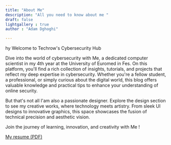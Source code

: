```yaml
---
title: "About Me"
description: "All you need to know about me "
draft: false 
lightgallery : true 
author : "Adam Dghoghi"

---
```

hy
Welcome to Techrow's Cybersecurity Hub

Dive into the world of cybersecurity with Me, a dedicated computer scientist in my 4th year at the University of Euromed in Fes. On this platform, you'll find a rich collection of insights, tutorials, and projects that reflect my deep expertise in cybersecurity. Whether you're a fellow student, a professional, or simply curious about the digital world, this blog offers valuable knowledge and practical tips to enhance your understanding of online security.

But that's not all I'am also a passionate designer. Explore the design section to see my creative works, where technology meets artistry. From sleek UI designs to innovative graphics, this space showcases the fusion of technical precision and aesthetic vision.

Join the journey of learning, innovation, and creativity with Me ! 

[My resume (PDF)](resume.pdf)
